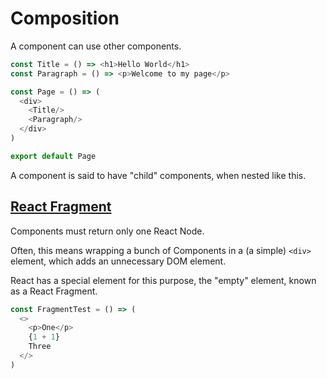 # Composition

A component can use other components.

```javascript
const Title = () => <h1>Hello World</h1>
const Paragraph = () => <p>Welcome to my page</p>

const Page = () => (
  <div>
    <Title/>
    <Paragraph/>
  </div>
)

export default Page
```

A component is said to have "child" components, when nested like this.

## [React Fragment](https://react.dev/reference/react/Fragment)

Components must return only one React Node.

Often, this means wrapping a bunch of Components in a (a simple) `<div>` element,
which adds an unnecessary DOM element.

React has a special element for this purpose, the "empty" element, known as a React Fragment.

```javascript
const FragmentTest = () => (
  <>
    <p>One</p>
    {1 + 1}
    Three
  </>
)
```